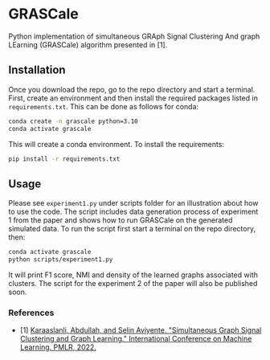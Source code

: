 # GRASCale

Python implementation of simultaneous GRAph Signal Clustering And graph LEarning (GRASCale) algorithm presented in [1]. 

## Installation
Once you download the repo, go to the repo directory and start a terminal. First, create an 
environment and then install the required packages listed in `requirements.txt`. This can be done as
follows for conda:
```sh
conda create -n grascale python=3.10
conda activate grascale
```
This will create a conda environment. To install the requirements:
```sh
pip install -r requirements.txt
```

## Usage 
Please see `experiment1.py` under scripts folder for an illustration about how to use the code. 
The script includes data generation process of experiment 1 from the paper and shows how to run 
GRASCale on the generated simulated data. To run the script first start a terminal on the repo 
directory, then:
```sh
conda activate grascale
python scripts/experiment1.py
```
It will print F1 score, NMI and density of the learned graphs associated with clusters. 
The script for the experiment 2 of the paper will also be published soon. 

### References
  - [1] [Karaaslanli, Abdullah, and Selin Aviyente. "Simultaneous Graph Signal Clustering and Graph Learning." International Conference on Machine Learning. PMLR, 2022.](https://proceedings.mlr.press/v162/karaaslanli22a.html)
